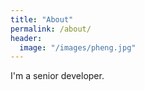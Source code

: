 ```yaml
---
title: "About"
permalink: /about/
header:
  image: "/images/pheng.jpg"
---
```


I'm a senior developer.
